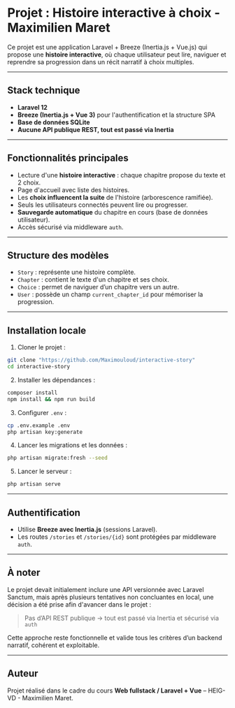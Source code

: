 
# Projet : Histoire interactive à choix - Maximilien Maret

Ce projet est une application Laravel + Breeze (Inertia.js + Vue.js) qui propose une **histoire interactive**, où chaque utilisateur peut lire, naviguer et reprendre sa progression dans un récit narratif à choix multiples.

---

## Stack technique

- **Laravel 12**
- **Breeze (Inertia.js + Vue 3)** pour l'authentification et la structure SPA
- **Base de données SQLite**
- **Aucune API publique REST, tout est passé via Inertia**

---

##  Fonctionnalités principales

- Lecture d'une **histoire interactive** : chaque chapitre propose du texte et 2 choix.
- Page d'accueil avec liste des histoires.
- Les **choix influencent la suite** de l'histoire (arborescence ramifiée).
- Seuls les utilisateurs connectés peuvent lire ou progresser.
- **Sauvegarde automatique** du chapitre en cours (base de données utilisateur).
- Accès sécurisé via middleware `auth`.

---

## Structure des modèles

- `Story` : représente une histoire complète.
- `Chapter` : contient le texte d'un chapitre et ses choix.
- `Choice` : permet de naviguer d’un chapitre vers un autre.
- `User` : possède un champ `current_chapter_id` pour mémoriser la progression.

---

## Installation locale

1. Cloner le projet :
```bash
git clone "https://github.com/Maximouloud/interactive-story"
cd interactive-story
```

2. Installer les dépendances :
```bash
composer install
npm install && npm run build
```

3. Configurer `.env` :
```bash
cp .env.example .env
php artisan key:generate
```

4. Lancer les migrations et les données :
```bash
php artisan migrate:fresh --seed
```

5. Lancer le serveur :
```bash
php artisan serve
```

---

## Authentification

- Utilise **Breeze avec Inertia.js** (sessions Laravel).
- Les routes `/stories` et `/stories/{id}` sont protégées par middleware `auth`.

---

## À noter

Le projet devait initialement inclure une API versionnée avec Laravel Sanctum, mais après plusieurs tentatives non concluantes en local, une décision a été prise afin d'avancer dans le projet :

> Pas d’API REST publique →  tout est passé via Inertia et sécurisé via `auth`

Cette approche reste fonctionnelle et valide tous les critères d’un backend narratif, cohérent et exploitable.

---

## Auteur

Projet réalisé dans le cadre du cours **Web fullstack / Laravel + Vue** – HEIG-VD - Maximilien Maret.
